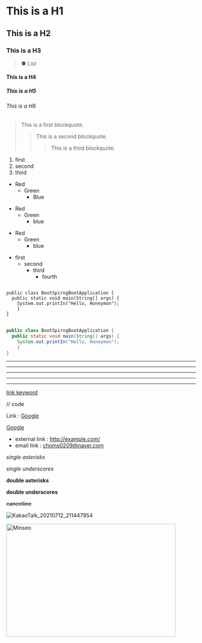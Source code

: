 # This is a H1
## This is a H2
### This is a H3
> ● List
#### This is a H4
##### This is a H5
###### This is a H6

> This is a first blockquote.
>   >This is a second blockquote.
>   > >This is a third blockquote.

1. first
2. second
3. third

* Red
  * Green
    * Blue

+ Red
  + Green
    + blue

- Red
  - Green
    - blue
   
   
* first
  - second
    + third
      + fourth

<pre>
<code>
public class BootSpirngBootApplication {
  public static void main(String[] args) {
    System.out.printIn("Hello, Honeymon");
    }
}
</code>
</pre>

```java
public class BootSpirngBootApplication {
  public static void main(String[] args) {
    System.out.printIn("Hello, Honeymon");
    }
}
```

* * *
***
*****
- - -
----------------------------------------

[link keyword][id]

[id]: URL "Optional Title here"

// code

Link : [Google][googlelink]

[googlelink]: https://google.com "Go google"

[Google](https://google.com, "google link")

* external link : <http://example.com/>
* email link : <choms0209@naver.com>

*single asterisks*

_single underscores_

**double asterisks**

__double underscores__

~~cancelline~~

![KakaoTalk_20210712_211447954](images.githubusercontent.com/87311912/125739693-9f1bc0ef-ab09-4f5f-9c29-22e51073b4dd.jpg)

<img src="images.githubusercontent.com/87311912/125739693-9f1bc0ef-ab09-4f5f-9c29-22e51073b4dd.jpg" width="450px" height="300px" title="px(픽셀) 크기 설정" alt="Minseo"></img><br/>


